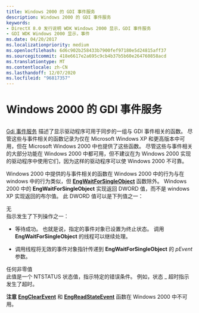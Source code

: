 ```yaml
---
title: Windows 2000 的 GDI 事件服务
description: Windows 2000 的 GDI 事件服务
keywords:
- DirectX 8.0 发行说明 WDK Windows 2000 显示，GDI 事件服务
- GDI WDK Windows 2000 显示，事件
ms.date: 04/20/2017
ms.localizationpriority: medium
ms.openlocfilehash: 6d6c902b258433b7900fef97180e5d24815aff37
ms.sourcegitcommit: 418e6617e2a695c9cb4b37b5b60e264760858acd
ms.translationtype: MT
ms.contentlocale: zh-CN
ms.lasthandoff: 12/07/2020
ms.locfileid: "96817357"
---
```

# <a name="gdi-event-services-in-windows-2000"></a>Windows 2000 的 GDI 事件服务


## <span id="ddk_gdi_event_services_in_windows_2000_gg"></span><span id="DDK_GDI_EVENT_SERVICES_IN_WINDOWS_2000_GG"></span>


[Gdi 事件服务](gdi-event-services.md) 描述了显示驱动程序可用于同步的一组与 GDI 事件相关的函数。 尽管这些与事件相关的函数记录为仅在 Microsoft Windows XP 和更高版本中可用，但在 Microsoft Windows 2000 中也提供了这些函数。 尽管这些与事件相关的大部分功能在 Windows 2000 中都可用，但不建议在为 Windows 2000 实现的驱动程序中使用它们，因为这样的驱动程序可以使 Windows 2000 不可靠。

Windows 2000 中提供的与事件相关的函数在 Windows 2000 中的行为与在 windows 中的行为类似，但 [**EngWaitForSingleObject**](/windows/win32/api/winddi/nf-winddi-engwaitforsingleobject) 函数除外。 Windows 2000 中的 **EngWaitForSingleObject** 实现返回 DWORD 值，而不是 windows XP 实现返回的布尔值。 此 DWORD 值可以是下列值之一：

<span id="Zero"></span><span id="zero"></span><span id="ZERO"></span>无  
指示发生了下列操作之一：

-   等待成功。 也就是说，指定的事件对象已设置为终止状态。 调用 **EngWaitForSingleObject** 的线程可以继续处理。

-   调用线程将无效的事件对象指针传递到 **EngWaitForSingleObject** 的 *pEvent* 参数。

<span id="Any_nonzero_value"></span><span id="any_nonzero_value"></span><span id="ANY_NONZERO_VALUE"></span>任何非零值  
此值是一个 NTSTATUS 状态值，指示特定的错误条件。 例如，状态 \_ 超时指示发生了超时。

**注意**  [**EngClearEvent**](/windows/win32/api/winddi/nf-winddi-engclearevent) 和 [**EngReadStateEvent**](/windows/win32/api/winddi/nf-winddi-engreadstateevent) 函数在 Windows 2000 中不可用。

 

 

